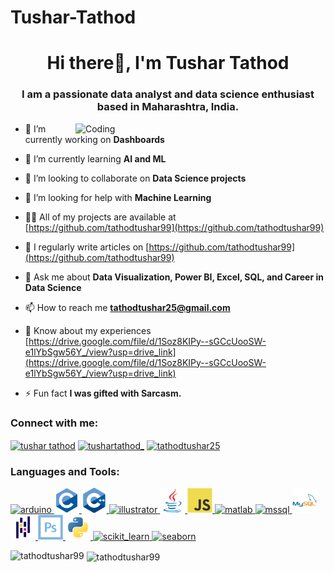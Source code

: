 # Tushar-Tathod

<h1 align="center">Hi there👋, I'm Tushar Tathod</h1>
<h3 align="center">I am a passionate data analyst and data science enthusiast based in Maharashtra, India.</h3>
<img align="right" alt="Coding" width="400" src="https://cdn.dribbble.com/users/1162077/screenshots/3848914/programmer.gif">

- 🔭 I’m currently working on **Dashboards**

- 🌱 I’m currently learning **AI and ML**

- 👯 I’m looking to collaborate on **Data Science projects**

- 🤝 I’m looking for help with **Machine Learning**

- 👨‍💻 All of my projects are available at [https://github.com/tathodtushar99](https://github.com/tathodtushar99)

- 📝 I regularly write articles on [https://github.com/tathodtushar99](https://github.com/tathodtushar99)

- 💬 Ask me about **Data Visualization, Power BI, Excel, SQL, and Career in Data Science**

- 📫 How to reach me **tathodtushar25@gmail.com**

- 📄 Know about my experiences [https://drive.google.com/file/d/1Soz8KIPy--sGCcUooSW-e1lYbSgw56Y_/view?usp=drive_link](https://drive.google.com/file/d/1Soz8KIPy--sGCcUooSW-e1lYbSgw56Y_/view?usp=drive_link)

- ⚡ Fun fact **I was gifted with Sarcasm.**

<h3 align="left">Connect with me:</h3>
<p align="left">
<a href="https://linkedin.com/in/tushar tathod" target="blank"><img align="center" src="https://raw.githubusercontent.com/rahuldkjain/github-profile-readme-generator/master/src/images/icons/Social/linked-in-alt.svg" alt="tushar tathod" height="30" width="40" /></a>
<a href="https://instagram.com/tushartathod_" target="blank"><img align="center" src="https://raw.githubusercontent.com/rahuldkjain/github-profile-readme-generator/master/src/images/icons/Social/instagram.svg" alt="tushartathod_" height="30" width="40" /></a>
<a href="https://www.hackerrank.com/tathodtushar25" target="blank"><img align="center" src="https://raw.githubusercontent.com/rahuldkjain/github-profile-readme-generator/master/src/images/icons/Social/hackerrank.svg" alt="tathodtushar25" height="30" width="40" /></a>
</p>

<h3 align="left">Languages and Tools:</h3>
<p align="left"> <a href="https://www.arduino.cc/" target="_blank" rel="noreferrer"> <img src="https://cdn.worldvectorlogo.com/logos/arduino-1.svg" alt="arduino" width="40" height="40"/> </a> <a href="https://www.cprogramming.com/" target="_blank" rel="noreferrer"> <img src="https://raw.githubusercontent.com/devicons/devicon/master/icons/c/c-original.svg" alt="c" width="40" height="40"/> </a> <a href="https://www.w3schools.com/cpp/" target="_blank" rel="noreferrer"> <img src="https://raw.githubusercontent.com/devicons/devicon/master/icons/cplusplus/cplusplus-original.svg" alt="cplusplus" width="40" height="40"/> </a> <a href="https://www.adobe.com/in/products/illustrator.html" target="_blank" rel="noreferrer"> <img src="https://www.vectorlogo.zone/logos/adobe_illustrator/adobe_illustrator-icon.svg" alt="illustrator" width="40" height="40"/> </a> <a href="https://www.java.com" target="_blank" rel="noreferrer"> <img src="https://raw.githubusercontent.com/devicons/devicon/master/icons/java/java-original.svg" alt="java" width="40" height="40"/> </a> <a href="https://developer.mozilla.org/en-US/docs/Web/JavaScript" target="_blank" rel="noreferrer"> <img src="https://raw.githubusercontent.com/devicons/devicon/master/icons/javascript/javascript-original.svg" alt="javascript" width="40" height="40"/> </a> <a href="https://www.mathworks.com/" target="_blank" rel="noreferrer"> <img src="https://upload.wikimedia.org/wikipedia/commons/2/21/Matlab_Logo.png" alt="matlab" width="40" height="40"/> </a> <a href="https://www.microsoft.com/en-us/sql-server" target="_blank" rel="noreferrer"> <img src="https://www.svgrepo.com/show/303229/microsoft-sql-server-logo.svg" alt="mssql" width="40" height="40"/> </a> <a href="https://www.mysql.com/" target="_blank" rel="noreferrer"> <img src="https://raw.githubusercontent.com/devicons/devicon/master/icons/mysql/mysql-original-wordmark.svg" alt="mysql" width="40" height="40"/> </a> <a href="https://pandas.pydata.org/" target="_blank" rel="noreferrer"> <img src="https://raw.githubusercontent.com/devicons/devicon/2ae2a900d2f041da66e950e4d48052658d850630/icons/pandas/pandas-original.svg" alt="pandas" width="40" height="40"/> </a> <a href="https://www.photoshop.com/en" target="_blank" rel="noreferrer"> <img src="https://raw.githubusercontent.com/devicons/devicon/master/icons/photoshop/photoshop-line.svg" alt="photoshop" width="40" height="40"/> </a> <a href="https://www.python.org" target="_blank" rel="noreferrer"> <img src="https://raw.githubusercontent.com/devicons/devicon/master/icons/python/python-original.svg" alt="python" width="40" height="40"/> </a> <a href="https://scikit-learn.org/" target="_blank" rel="noreferrer"> <img src="https://upload.wikimedia.org/wikipedia/commons/0/05/Scikit_learn_logo_small.svg" alt="scikit_learn" width="40" height="40"/> </a> <a href="https://seaborn.pydata.org/" target="_blank" rel="noreferrer"> <img src="https://seaborn.pydata.org/_images/logo-mark-lightbg.svg" alt="seaborn" width="40" height="40"/> </a> </p>

<p><img align="left" src="https://github-readme-stats.vercel.app/api/top-langs?username=tathodtushar99&show_icons=true&locale=en&layout=compact" alt="tathodtushar99" /></p>

<p>&nbsp;<img align="center" src="https://github-readme-stats.vercel.app/api?username=tathodtushar99&show_icons=true&locale=en" alt="tathodtushar99" /></p>

